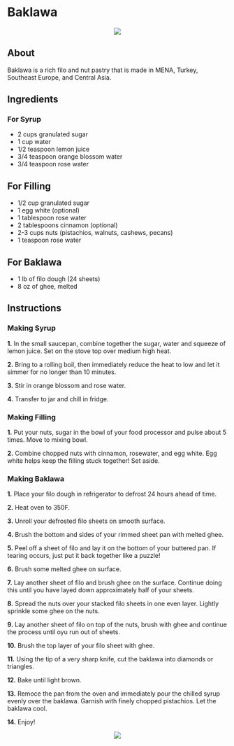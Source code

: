 # Baklawa
<center><a href="https://ibb.co/yVyj4Ms"><img src="https://i.imgur.com/3dLiNGe.jpg" border="0"></a></center>

## About
Baklawa is a rich filo and nut pastry that is made in MENA, Turkey, Southeast Europe, and Central Asia.

## Ingredients

### For Syrup
- 2 cups granulated sugar
- 1 cup water
- 1/2 teaspoon lemon juice
- 3/4 teaspoon orange blossom water
- 3/4 teaspoon rose water

## For Filling
- 1/2 cup granulated sugar
- 1 egg white (optional)
- 1 tablespoon rose water
- 2 tablespoons cinnamon (optional)
- 2-3 cups nuts (pistachios, walnuts, cashews, pecans)
- 1 teaspoon rose water

## For Baklawa
- 1 lb of filo dough (24 sheets)
- 8 oz of ghee, melted

## Instructions
### Making Syrup
**1.** In the small saucepan, combine together the sugar, water and squeeze of lemon juice. Set on the stove top over medium high heat.
        
**2.** Bring to a rolling boil, then immediately reduce the heat to low and let it simmer for no longer than 10 minutes.
        
**3.** Stir in orange blossom and rose water.
        
**4.** Transfer to jar and chill in fridge.

### Making Filling
**1.** Put your nuts, sugar in the bowl of your food processor and pulse about 5 times. Move to mixing bowl.

**2.** Combine chopped nuts with cinnamon, rosewater, and egg white. Egg white helps keep the filling stuck together! Set aside.

### Making Baklawa
**1.** Place your filo dough in refrigerator to defrost 24 hours ahead of time.

**2.** Heat oven to 350F.

**3.** Unroll your defrosted filo sheets on smooth surface.

**4.** Brush the bottom and sides of your rimmed sheet pan with melted ghee.

**5.** Peel off a sheet of filo and lay it on the bottom of your buttered pan. If tearing occurs, just put it back together like a puzzle!

**6.** Brush some melted ghee on surface.

**7.** Lay another sheet of filo and brush ghee on the surface. Continue doing this until you have layed down approximately half of your sheets.

**8.** Spread the nuts over your stacked filo sheets in one even layer. Lightly sprinkle some ghee on the nuts.

**9.** Lay another sheet of filo on top of the nuts, brush with ghee and continue the process until oyu run out of sheets.

**10.** Brush the top layer of your filo sheet with ghee.

**11.** Using the tip of a very sharp knife, cut the baklawa into diamonds or triangles.

**12.** Bake until light brown.

**13.** Remoce the pan from the oven and immediately pour the chilled syrup evenly over the baklawa. Garnish with finely chopped pistachios. Let the baklawa cool.

**14.** Enjoy!

<center><a href="https://ibb.co/yVyj4Ms"><img src="https://i.imgur.com/1jbYDz5.jpg" border="0"></a></center>
